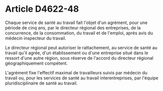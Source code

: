 # Article D4622-48

Chaque service de santé au travail fait l'objet d'un agrément, pour une période de cinq ans, par le directeur régional des entreprises, de la concurrence, de la consommation, du travail et de l'emploi, après avis du médecin inspecteur du travail. 
  
   
Le directeur régional peut autoriser le rattachement, au service de santé au travail qu'il agrée, d'un établissement ou d'une entreprise situé dans le ressort d'une autre région, sous réserve de l'accord du directeur régional géographiquement compétent. 
  
    
L'agrément fixe l'effectif maximal de travailleurs suivis par médecin du travail ou, pour les services de santé au travail interentreprises, par l'équipe pluridisciplinaire de santé au travail.